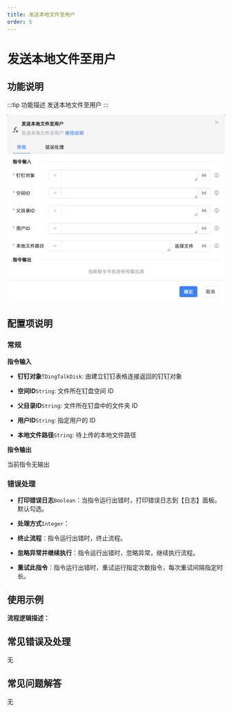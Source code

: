 ```yaml
---
title: 发送本地文件至用户
order: 5
---
```


# 发送本地文件至用户

## 功能说明

:::tip 功能描述
发送本地文件至用户
:::

![发送本地文件至用户](../../../../assets/发送本地文件至用户_command.png)

## 配置项说明

### 常规

**指令输入**

- **钉钉对象**`TDingTalkDisk`: 由建立钉钉表格连接返回的钉钉对象

- **空间ID**`String`: 文件所在钉盘空间 ID

- **父目录ID**`String`: 文件所在钉盘中的文件夹 ID

- **用户ID**`String`: 指定用户的 ID

- **本地文件路径**`String`: 待上传的本地文件路径


**指令输出**

当前指令无输出

### 错误处理

- **打印错误日志**`Boolean`：当指令运行出错时，打印错误日志到【日志】面板。默认勾选。

- **处理方式**`Integer`：

 - **终止流程**：指令运行出错时，终止流程。

 - **忽略异常并继续执行**：指令运行出错时，忽略异常，继续执行流程。

 - **重试此指令**：指令运行出错时，重试运行指定次数指令，每次重试间隔指定时长。

## 使用示例

**流程逻辑描述：** 

## 常见错误及处理

无

## 常见问题解答

无

